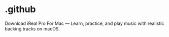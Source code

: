 # .github
Download iReal Pro For Mac — Learn, practice, and play music with realistic backing tracks on macOS.

